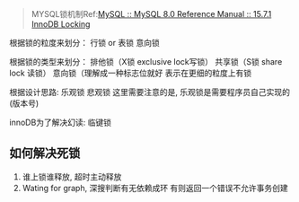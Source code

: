 
>MYSQL锁机制Ref:[MySQL :: MySQL 8.0 Reference Manual :: 15.7.1 InnoDB Locking](https://dev.mysql.com/doc/refman/8.0/en/innodb-locking.html#innodb-shared-exclusive-locks)

根据锁的粒度来划分： 行锁  or  表锁  意向锁

根据锁的类型来划分： 排他锁（X锁 exclusive lock写锁） 共享锁（S锁 share lock 读锁） 意向锁（理解成一种标志位就好  表示在更细的粒度上有锁

根据设计思路:  乐观锁   悲观锁   这里需要注意的是, 乐观锁是需要程序员自己实现的(版本号)

innoDB为了解决幻读: 临键锁


## 如何解决死锁
1. 谁上锁谁释放, 超时主动释放
2. Wating for graph, 深搜判断有无依赖成环 有则返回一个错误不允许事务创建
